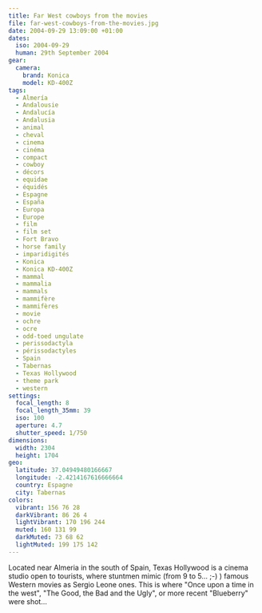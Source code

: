 ```yaml
---
title: Far West cowboys from the movies
file: far-west-cowboys-from-the-movies.jpg
date: 2004-09-29 13:09:00 +01:00
dates:
  iso: 2004-09-29
  human: 29th September 2004
gear:
  camera:
    brand: Konica
    model: KD-400Z
tags:
  - Almería
  - Andalousie
  - Andalucía
  - Andalusia
  - animal
  - cheval
  - cinema
  - cinéma
  - compact
  - cowboy
  - décors
  - equidae
  - équidés
  - Espagne
  - España
  - Europa
  - Europe
  - film
  - film set
  - Fort Bravo
  - horse family
  - imparidigités
  - Konica
  - Konica KD-400Z
  - mammal
  - mammalia
  - mammals
  - mammifère
  - mammifères
  - movie
  - ochre
  - ocre
  - odd-toed ungulate
  - perissodactyla
  - périssodactyles
  - Spain
  - Tabernas
  - Texas Hollywood
  - theme park
  - western
settings:
  focal_length: 8
  focal_length_35mm: 39
  iso: 100
  aperture: 4.7
  shutter_speed: 1/750
dimensions:
  width: 2304
  height: 1704
geo:
  latitude: 37.04949480166667
  longitude: -2.4214167616666664
  country: Espagne
  city: Tabernas
colors:
  vibrant: 156 76 28
  darkVibrant: 86 26 4
  lightVibrant: 170 196 244
  muted: 160 131 99
  darkMuted: 73 68 62
  lightMuted: 199 175 142
---
```


Located near Almeria in the south of Spain, Texas Hollywood is a cinema studio open to tourists, where stuntmen mimic (from 9 to 5... ;-) ) famous Western movies as Sergio Leone ones. This is where "Once upon a time in the west", "The Good, the Bad and the Ugly", or more recent "Blueberry" were shot…
